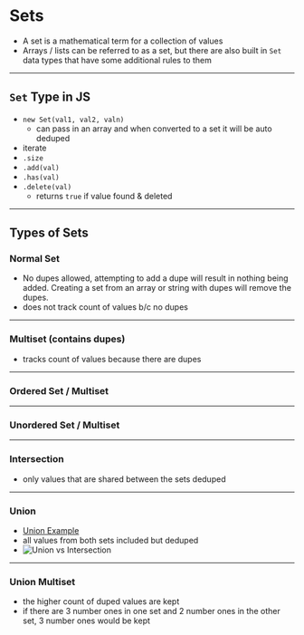 # Sets

- A set is a mathematical term for a collection of values
- Arrays / lists can be referred to as a set, but there are also built in `Set` data types that have some additional rules to them

---

## `Set` Type in JS

- `new Set(val1, val2, valn)`
  - can pass in an array and when converted to a set it will be auto deduped
- iterate
- `.size`
- `.add(val)`
- `.has(val)`
- `.delete(val)`
  - returns `true` if value found & deleted

---

## Types of Sets

### Normal Set

- No dupes allowed, attempting to add a dupe will result in nothing being added. Creating a set from an array or string with dupes will remove the dupes.
- does not track count of values b/c no dupes

---

### Multiset (contains dupes)

- tracks count of values because there are dupes

---

### Ordered Set / Multiset

---

### Unordered Set / Multiset

---

### Intersection

- only values that are shared between the sets deduped

---

### Union

- [Union Example](https://i.ytimg.com/vi/WqYQ3OakKP0/maxresdefault.jpg)
- all values from both sets included but deduped
- ![Union vs Intersection](https://i.pinimg.com/originals/c9/45/d1/c945d12fcf677cc2f783a5c2f2b6acbc.png)

---

### Union Multiset

- the higher count of duped values are kept
- if there are 3 number ones in one set and 2 number ones in the other set, 3 number ones would be kept

